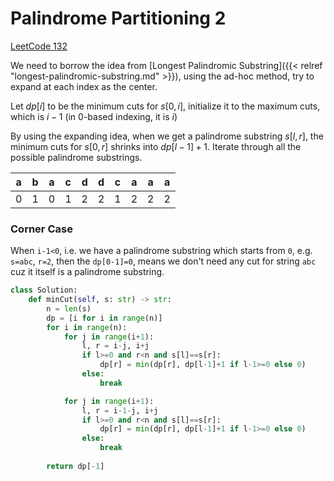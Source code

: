 # Palindrome Partitioning 2


<!--more-->

[LeetCode 132](https://leetcode.com/problems/palindrome-partitioning-ii/)

We need to borrow the idea from [Longest Palindromic Substring]({{< relref "longest-palindromic-substring.md" >}}), using the ad-hoc method, try to expand at each index as the center.

Let $dp[i]$ to be the minimum cuts for $s[0, i]$, initialize it to the maximum cuts, which is $i-1$ (in 0-based indexing, it is $i$)

By using the expanding idea, when we get a palindrome substring $s[l, r]$, the minimum cuts for $s[0, r]$ shrinks into $dp[l-1]+1$. Iterate through all the possible palindrome substrings.

| a | b | a | c | d | d | c | a | a | a |
|---|---|---|---|---|---|---|---|---|---|
| 0 | 1 | 0 | 1 | 2 | 2 | 1 | 2 | 2 | 2 |

### Corner Case
When `i-1<0`, i.e. we have a palindrome substring which starts from `0`, e.g. `s=abc`, `r=2`, then the `dp[0-1]=0`, means we don't need any cut for string `abc` cuz it itself is a palindrome substring.

```python
class Solution:
    def minCut(self, s: str) -> str:
        n = len(s)
        dp = [i for i in range(n)]
        for i in range(n):
            for j in range(i+1):
                l, r = i-j, i+j
                if l>=0 and r<n and s[l]==s[r]:
                    dp[r] = min(dp[r], dp[l-1]+1 if l-1>=0 else 0)
                else:
                    break

            for j in range(i+1):
                l, r = i-1-j, i+j
                if l>=0 and r<n and s[l]==s[r]:
                    dp[r] = min(dp[r], dp[l-1]+1 if l-1>=0 else 0)
                else:
                    break
        
        return dp[-1]
```
